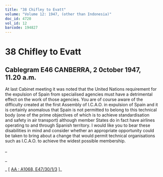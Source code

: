 ```yaml
---
title: "38 Chifley to Evatt"
volume: "Volume 12: 1947, (other than Indonesia)"
doc_id: 4720
vol_id: 12
barcode: 194827
---
```


# 38 Chifley to Evatt

## Cablegram E46 CANBERRA, 2 0ctober 1947, 11.20 a.m.

At last Cabinet meeting it was noted that the United Nations requirement for the expulsion of Spain from specialised agencies must have a detrimental effect on the work of those agencies. You are of course aware of the difficulty created at the first Assembly of I.C.A.O. in expulsion of Spain and it is certainly anomalous that Spain is not permitted to belong to this technical body (one of the prime objectives of which is to achieve standardisation and safety in air transport) although member States do in fact have airlines operating to and through Spanish territory. I would like you to bear these disabilities in mind and consider whether an appropriate opportunity could be taken to bring about a change that would permit technical organisations such as I.C.A.O. to achieve the widest possible membership.

_

_

_ [ [AA : A1068, E47/30/1/3](http://www.naa.gov.au/cgi-bin/Search?O=I&Number=194827) ]_
